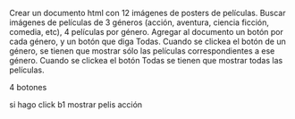 Crear un documento html con 12 imágenes de posters de películas. Buscar imágenes de películas de 3 géneros (acción, aventura, ciencia ficción, comedia, etc), 4 películas por género. Agregar al documento un botón por cada género, y un botón que diga Todas. Cuando se clickea el botón de un género, se tienen que mostrar sólo las películas correspondientes a ese género. Cuando se clickea el botón Todas se tienen que mostrar todas las películas.

4 botones 

si hago click b1  mostrar pelis acción 

